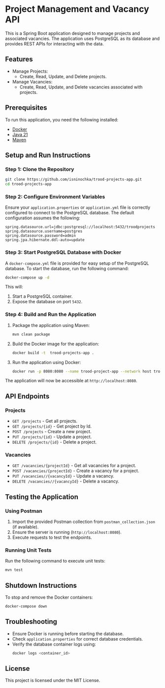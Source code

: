# Project Management and Vacancy API

This is a Spring Boot application designed to manage projects and associated vacancies. 
The application uses PostgreSQL as its database and provides REST APIs for interacting with the data.

## Features
- Manage Projects:
    - Create, Read, Update, and Delete projects.
- Manage Vacancies:
    - Create, Read, Update, and Delete vacancies associated with projects.

## Prerequisites
To run this application, you need the following installed:
- [Docker](https://www.docker.com/)
- [Java 21](https://jdk.java.net/21/)
- [Maven](https://maven.apache.org/)

## Setup and Run Instructions

### Step 1: Clone the Repository
```bash
git clone https://github.com/isninochka/trood-projects-app.git
cd trood-projects-app
```

### Step 2: Configure Environment Variables
Ensure your `application.properties` or `application.yml` file is correctly configured to connect to the 
PostgreSQL database. The default configuration assumes the following:

```properties
spring.datasource.url=jdbc:postgresql://localhost:5432/troodprojects
spring.datasource.username=postgres
spring.datasource.password=admin
spring.jpa.hibernate.ddl-auto=update
```


### Step 3: Start PostgreSQL Database with Docker
A `docker-compose.yml` file is provided for easy setup of the PostgreSQL database. 
To start the database, run the following command:

```bash
docker-compose up -d
```

This will:
1. Start a PostgreSQL container.
2. Expose the database on port `5432`.

### Step 4: Build and Run the Application
1. Package the application using Maven:
   ```bash
   mvn clean package
   ```

2. Build the Docker image for the application:
   ```bash
   docker build -t  trood-projects-app .
   ```

3. Run the application using Docker:
   ```bash
   docker run -p 8080:8080 --name trood-project-app --network host trood-projects-app
   ```

The application will now be accessible at `http://localhost:8080`.

## API Endpoints

### Projects
- `GET /projects` - Get all projects.
- `GET /projects/{id}` - Get project by Id.
- `POST /projects` - Create a new project.
- `PUT /projects/{id}` - Update a project.
- `DELETE /projects/{id}` - Delete a project.

### Vacancies
- `GET /vacancies/{projectId}` - Get all vacancies for a project.
- `POST /vacancies/{projectId}` - Create a vacancy for a project.
- `PUT /vacancies//{vacancyId}` - Update a vacancy.
- `DELETE /vacancies//{vacancyId}` - Delete a vacancy.

## Testing the Application

### Using Postman
1. Import the provided Postman collection from `postman_collection.json` (if available).
2. Ensure the server is running (`http://localhost:8080`).
3. Execute requests to test the endpoints.

### Running Unit Tests
Run the following command to execute unit tests:
```bash
mvn test
```

## Shutdown Instructions
To stop and remove the Docker containers:
```bash
docker-compose down
```

## Troubleshooting
- Ensure Docker is running before starting the database.
- Check `application.properties` for correct database credentials.
- Verify the database container logs using:
  ```bash
  docker logs <container_id>
  ```

## License
This project is licensed under the MIT License.
